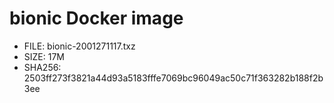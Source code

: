 # bionic Docker image

* FILE: bionic-2001271117.txz
* SIZE: 17M
* SHA256: 2503ff273f3821a44d93a5183fffe7069bc96049ac50c71f363282b188f2b3ee
